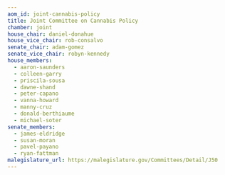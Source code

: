 ```yaml
---
aom_id: joint-cannabis-policy
title: Joint Committee on Cannabis Policy
chamber: joint
house_chair: daniel-donahue
house_vice_chair: rob-consalvo
senate_chair: adam-gomez
senate_vice_chair: robyn-kennedy
house_members:
  - aaron-saunders
  - colleen-garry
  - priscila-sousa
  - dawne-shand
  - peter-capano
  - vanna-howard
  - manny-cruz
  - donald-berthiaume
  - michael-soter
senate_members:
  - james-eldridge
  - susan-moran
  - pavel-payano
  - ryan-fattman
malegislature_url: https://malegislature.gov/Committees/Detail/J50
---
```

